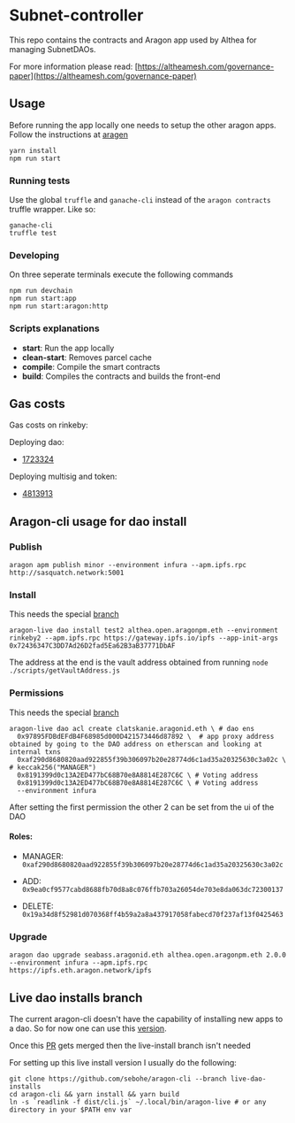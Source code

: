 # Subnet-controller

This repo contains the contracts and Aragon app used by Althea for managing SubnetDAOs.

For more information please read: [https://altheamesh.com/governance-paper](https://altheamesh.com/governance-paper)


## Usage

Before running the app locally one needs to setup the other aragon apps. Follow the instructions at [aragen](https://github.com/aragon/aragen)


```
yarn install
npm run start
```

### Running tests

Use the global `truffle` and `ganache-cli` instead of the `aragon contracts` truffle wrapper. Like so:

```
ganache-cli
truffle test
```
### Developing

On three seperate terminals execute the following commands
```
npm run devchain
npm run start:app
npm run start:aragon:http
```

### Scripts explanations

- **start**: Run the app locally
- **clean-start**: Removes parcel cache
- **compile**: Compile the smart contracts
- **build**: Compiles the contracts and builds the front-end


## Gas costs

Gas costs on rinkeby:

Deploying dao:

 * [1723324](https://rinkeby.etherscan.io/tx/0x52c67744471aa648afd67705f54c3d79e5a59c8f1ce37b852d3d213e8333c001)

Deploying multisig and token:

 * [4813913](https://rinkeby.etherscan.io/tx/0xad3b43a2161263d72027a4181af2616fe78c29f33d1b0a442f9813f64eb1ad98)


## Aragon-cli usage for dao install

### Publish

```
aragon apm publish minor --environment infura --apm.ipfs.rpc http://sasquatch.network:5001
```

### Install

This needs the special [branch](###-Live-dao-installs-branch)

```
aragon-live dao install test2 althea.open.aragonpm.eth --environment rinkeby2 --apm.ipfs.rpc https://gateway.ipfs.io/ipfs --app-init-args 0x72436347C3DD7Ad26D2fad5Ea62B3aB37771DbAF
```

The address at the end is the vault address obtained from running `node ./scripts/getVaultAddress.js`

### Permissions

This needs the special [branch](###-Live-dao-installs-branch)

```
aragon-live dao acl create clatskanie.aragonid.eth \ # dao ens
  0x97895FDBdEFdB4F68985d000D421573446d87892 \  # app proxy address obtained by going to the DAO address on etherscan and looking at internal txns
  0xaf290d8680820aad922855f39b306097b20e28774d6c1ad35a20325630c3a02c \ # keccak256("MANAGER")
  0x8191399d0c13A2ED477bC68B70e8A8814E287C6C \ # Voting address
  0x8191399d0c13A2ED477bC68B70e8A8814E287C6C \ # Voting address
  --environment infura
```

After setting the first permission the other 2 can be set from the ui of the DAO

#### Roles:

* MANAGER: `0xaf290d8680820aad922855f39b306097b20e28774d6c1ad35a20325630c3a02c`

* ADD: `0x9ea0cf9577cabd8688fb70d8a8c076ffb703a26054de703e8da063dc72300137`

* DELETE: `0x19a34d8f52981d070368ff4b59a2a8a437917058fabecd70f237af13f0425463`

### Upgrade

```
aragon dao upgrade seabass.aragonid.eth althea.open.aragonpm.eth 2.0.0 --environment infura --apm.ipfs.rpc https://ipfs.eth.aragon.network/ipfs
```


## Live dao installs branch

The current aragon-cli doesn't have the capability of installing new apps to a dao. So for now one can use this [version](https://github.com/sebohe/aragon-cli/tree/live-dao-installs).

Once this [PR](https://github.com/aragon/aragon-cli/pull/270) gets merged then the live-install branch isn't needed

For setting up this live install version I usually do the following:

```
git clone https://github.com/sebohe/aragon-cli --branch live-dao-installs
cd aragon-cli && yarn install && yarn build
ln -s `readlink -f dist/cli.js` ~/.local/bin/aragon-live # or any directory in your $PATH env var

```
